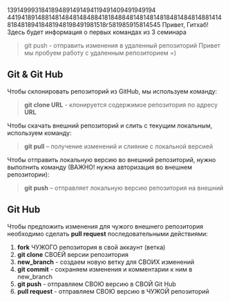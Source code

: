 1391499931841894891491494119491409491949194
4419418914881481484814848841818488481481481481848148481488141481848189418481948198491981518г581985915814545
Привет, Гитхаб! Здесь будет информация о первых командах из 3 семинара
> git push - отправить изменения в удаленный репозиторий 
Привет мы пробуем работу с удаленным репозиторием =)


## Git & Git Hub

Чтобы склонировать репозиторий из GitHub, мы используем команду:
> **git clone URL** - клонируется содержимое репозитория по адресу **URL**

Чтобы скачать внешний репозиторий и слить с текущим локальным, используем команду:
>**git pull** – получение изменений и слияние с локальной версией

Чтобы отправить локальную версию во внешний репозиторий, нужно выполнить команду (ВАЖНО! нужна авторизация во внешнем репозитории):
>**git push** – отправляет локальную версию репозитория на внешний

## Git Hub

Чтобы предложить изменения для чужого внешнего репозитория необходимо сделать 
**pull request** последовательными действиями:
1. **fork** ЧУЖОГО репозитория в свой аккаунт (ветка)
2. **git clone** СВОЕЙ версии репозитория
3. **new_branch** - создаем новую ветку для СВОИХ изменений
4. **git commit** - сохраняем изменения и комментарии к ним в new_branch
5. **git push** - отправляем СВОЮ версию в СВОЙ Git Hub
6. **pull request** - отправляем СВОЮ версию в ЧУЖОЙ репозиторий
